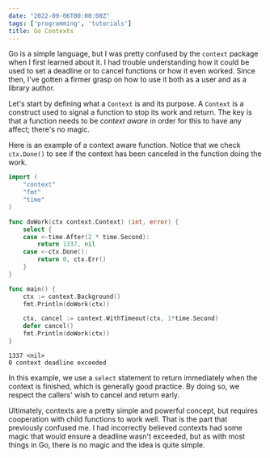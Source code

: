 ```yaml
---
date: "2022-09-06T00:00:00Z"
tags: ['programming', 'tutorials']
title: Go Contexts
---
```


Go is a simple language, but I was pretty confused by the `context` package
when I first learned about it. I had trouble understanding how it could be used
to set a deadline or to cancel functions or how it even worked. Since then,
I've gotten a firmer grasp on how to use it both as a user and as a library
author.

Let's start by defining what a `Context` is and its purpose. A `Context` is a
construct used to signal a function to stop its work and return. The key is
that a function needs to be *context aware* in order for this to have any
affect; there's no magic.

Here is an example of a context aware function. Notice that we check
`ctx.Done()` to see if the context has been canceled in the function
doing the work.

```go
import (
	"context"
	"fmt"
	"time"
)

func doWork(ctx context.Context) (int, error) {
	select {
	case <-time.After(2 * time.Second):
		return 1337, nil
	case <-ctx.Done():
		return 0, ctx.Err()
	}
}

func main() {
	ctx := context.Background()
	fmt.Println(doWork(ctx))

	ctx, cancel := context.WithTimeout(ctx, 1*time.Second)
	defer cancel()
	fmt.Println(doWork(ctx))
}
```

```
1337 <nil>
0 context deadline exceeded
```

In this example, we use a `select` statement to return immediately when the
context is finished, which is generally good practice. By doing so, we respect
the callers' wish to cancel and return early.

Ultimately, contexts are a pretty simple and powerful concept, but requires
cooperation with child functions to work well. That is the part that previously
confused me. I had incorrectly believed contexts had some magic that would
ensure a deadline wasn't exceeded, but as with most things in Go, there is no
magic and the idea is quite simple.
